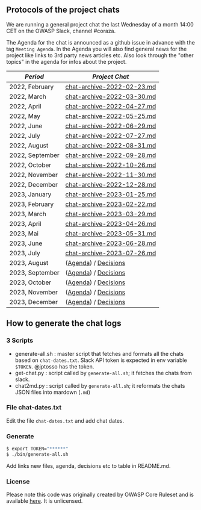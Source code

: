 ## Protocols of the project chats

We are running a general project chat the last Wednesday of a month 14:00 CET on the OWASP Slack, channel #coraza.

The Agenda for the chat is announced as a github issue in advance with the tag `Meeting Agenda`. In the Agenda you will also find general news for the project like links to 3rd party news articles etc. Also look through the "other topics" in the agenda for infos about the project.

| *Period* | *Project Chat* |
| -------- | -------------- |
| 2022, February | [chat-archive-2022-02-23.md](chat-archive-2022-02-23.md) 
| 2022, March | [chat-archive-2022-03-30.md](chat-archive-2022-03-30.md) 
| 2022, April | [chat-archive-2022-04-27.md](chat-archive-2022-04-27.md) 
| 2022, May | [chat-archive-2022-05-25.md](chat-archive-2022-05-25.md) 
| 2022, June | [chat-archive-2022-06-29.md](chat-archive-2022-06-29.md) 
| 2022, July | [chat-archive-2022-07-27.md](chat-archive-2022-07-27.md) 
| 2022, August | [chat-archive-2022-08-31.md](chat-archive-2022-08-31.md) 
| 2022, September | [chat-archive-2022-09-28.md](chat-archive-2022-09-28.md) 
| 2022, October | [chat-archive-2022-10-26.md](chat-archive-2022-10-26.md) 
| 2022, November | [chat-archive-2022-11-30.md](chat-archive-2022-11-30.md) 
| 2022, December | [chat-archive-2022-12-28.md](chat-archive-2022-12-28.md) 
| 2023, January | [chat-archive-2023-01-25.md](chat-archive-2023-01-25.md) 
| 2023, February | [chat-archive-2023-02-22.md](chat-archive-2023-02-2.md) 
| 2023, March | [chat-archive-2023-03-29.md](chat-archive-2023-03-29.md) 
| 2023, April | [chat-archive-2023-04-26.md](chat-archive-2023-04-26.md)|
| 2023, Mai | [chat-archive-2023-05-31.md](chat-archive-2023-05-31.md)|
| 2023, June | [chat-archive-2023-06-28.md](chat-archive-2023-06-28.md)|
| 2023, July | [chat-archive-2023-07-26.md](chat-archive-2023-07-26.md) |
| 2023, August | []() ([Agenda]()) / [Decisions]() |
| 2023, September | []() ([Agenda]()) / [Decisions]() |
| 2023, October | []() ([Agenda]()) / [Decisions]() |
| 2023, November | []() ([Agenda]()) / [Decisions]() |
| 2023, December | []() ([Agenda]()) / [Decisions]() |

## How to generate the chat logs

### 3 Scripts

* generate-all.sh : master script that fetches and formats all the chats based on `chat-dates.txt`. Slack API token is expected in env variable `$TOKEN`. @jptosso has the token.
* get-chat.py : script called by `generate-all.sh`; it fetches the chats from slack.
* chat2md.py : script called by `generate-all.sh`; it reformats the chats JSON files into mardown (`.md`)

### File chat-dates.txt

Edit the file `chat-dates.txt` and add chat dates.

### Generate

```bash
$ export TOKEN="******"
$ ./bin/generate-all.sh
```

Add links new files, agenda, decisions etc to table in README.md.

### License

Please note this code was originally created by OWASP Core Ruleset and is available [here](https://github.com/coreruleset/project-chat-archive/tree/main). It is unlicensed.